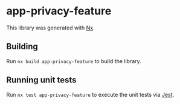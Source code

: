 # app-privacy-feature

This library was generated with [Nx](https://nx.dev).

## Building

Run `nx build app-privacy-feature` to build the library.

## Running unit tests

Run `nx test app-privacy-feature` to execute the unit tests via [Jest](https://jestjs.io).
